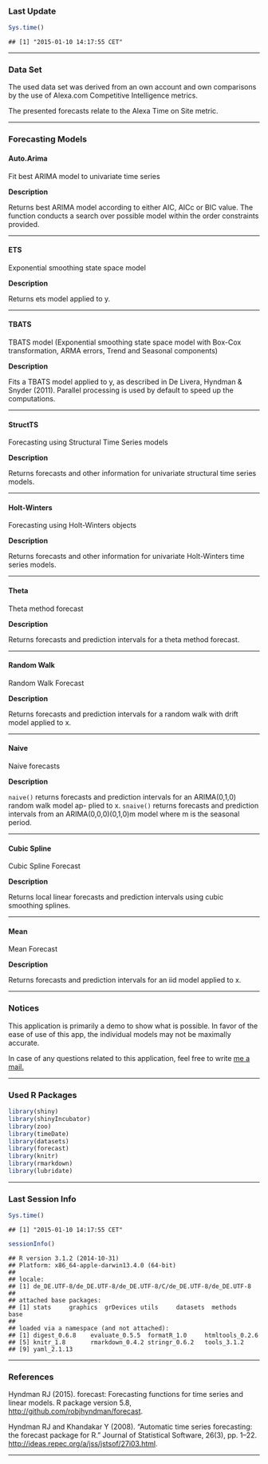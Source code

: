 
### Last Update


```r
Sys.time()
```

```
## [1] "2015-01-10 14:17:55 CET"
```

***

### Data Set

The used data set was derived from an own account and own comparisons by the use of Alexa.com Competitive Intelligence metrics.

The presented forecasts relate to the Alexa Time on Site metric.

***

### Forecasting Models

#### Auto.Arima
Fit best ARIMA model to univariate time series

**Description**

Returns best ARIMA model according to either AIC, AICc or BIC value. The function conducts a search over possible model within the order constraints provided.

***

#### ETS
Exponential smoothing state space model

**Description**

Returns ets model applied to y.

***

#### TBATS
TBATS model (Exponential smoothing state space model with Box-Cox transformation, ARMA errors, Trend and Seasonal components)

**Description**

Fits a TBATS model applied to y, as described in De Livera, Hyndman & Snyder (2011). Parallel processing is used by default to speed up the computations.

***

#### StructTS
Forecasting using Structural Time Series models

**Description**


Returns forecasts and other information for univariate structural time series models.

***

#### Holt-Winters
Forecasting using Holt-Winters objects

**Description**

Returns forecasts and other information for univariate Holt-Winters time series models.

***

#### Theta
Theta method forecast

**Description**

Returns forecasts and prediction intervals for a theta method forecast.

***

#### Random Walk
Random Walk Forecast

**Description**

Returns forecasts and prediction intervals for a random walk with drift model applied to x.

***

#### Naive
Naive forecasts

**Description**

```naive()``` returns forecasts and prediction intervals for an ARIMA(0,1,0) random walk model ap- plied to x. ```snaive()``` returns forecasts and prediction intervals from an ARIMA(0,0,0)(0,1,0)m model where m is the seasonal period.

***

#### Cubic Spline
Cubic Spline Forecast

**Description**

Returns local linear forecasts and prediction intervals using cubic smoothing splines.

***

#### Mean
Mean Forecast

**Description**

Returns forecasts and prediction intervals for an iid model applied to x. 

***

### Notices

This application is primarily a demo to show what is possible. In favor of the ease of use of this app, the individual models may not be maximally accurate.

In case of any questions related to this application, feel free to write [me a mail.][1]

***

### Used R Packages


```r
library(shiny)
library(shinyIncubator)
library(zoo)
library(timeDate)
library(datasets)
library(forecast)
library(knitr)
library(rmarkdown)
library(lubridate)
```

***

### Last Session Info


```r
Sys.time()
```

```
## [1] "2015-01-10 14:17:55 CET"
```

```r
sessionInfo()
```

```
## R version 3.1.2 (2014-10-31)
## Platform: x86_64-apple-darwin13.4.0 (64-bit)
## 
## locale:
## [1] de_DE.UTF-8/de_DE.UTF-8/de_DE.UTF-8/C/de_DE.UTF-8/de_DE.UTF-8
## 
## attached base packages:
## [1] stats     graphics  grDevices utils     datasets  methods   base     
## 
## loaded via a namespace (and not attached):
## [1] digest_0.6.8    evaluate_0.5.5  formatR_1.0     htmltools_0.2.6
## [5] knitr_1.8       rmarkdown_0.4.2 stringr_0.6.2   tools_3.1.2    
## [9] yaml_2.1.13
```

***

### References

Hyndman RJ (2015). forecast: Forecasting functions for time series and linear models. R package version 5.8, http://github.com/robjhyndman/forecast.

Hyndman RJ and Khandakar Y (2008). “Automatic time series forecasting: the forecast package for R.” Journal of Statistical Software, 26(3), pp. 1–22. http://ideas.repec.org/a/jss/jstsof/27i03.html.

[1]: http://nierhoff.info/#contact "Contact"

***

